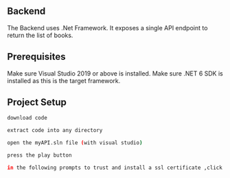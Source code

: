 ## Backend

The Backend uses .Net Framework.
It exposes a single API endpoint to return the list of books.

## Prerequisites

Make sure Visual Studio 2019 or above is installed.
Make sure .NET 6 SDK is installed as this is the target framework.

## Project Setup

```sh
download code
```
```sh
extract code into any directory
```
```sh
open the myAPI.sln file (with visual studio)
```
```sh
press the play button
```
```sh
in the following prompts to trust and install a ssl certificate ,click yes
```
